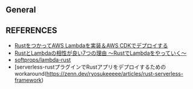 ## General


## REFERENCES

* [RustをつかってAWS Lambdaを実装＆AWS CDKでデプロイする](https://dev.classmethod.jp/articles/rust-lambda-cdk/)
* [RustとLambdaの相性が良い7つの理由 〜RustでLambdaをやっていく〜](https://zenn.dev/hinastory/articles/b603b76bf01ccc)
* [softprops/lambda-rust](https://github.com/softprops/lambda-rust)
* [serverless-rustプラグインでRustアプリをデプロイするためのworkaround(https://zenn.dev/ryosukeeeee/articles/rust-serverless-framework)